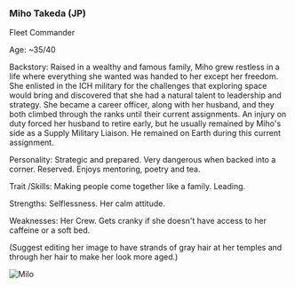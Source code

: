 ### Miho Takeda (JP)

Fleet Commander

Age: ~35/40

Backstory: Raised in a wealthy and famous family, Miho grew restless in a life where everything she wanted was handed to her except her freedom. She enlisted in the ICH military for the challenges that exploring space would bring and discovered that she had a natural talent to leadership and strategy. She became a career officer, along with her husband, and they both climbed through the ranks until their current assignments. An injury on duty  forced her husband to retire early, but he usually remained by Miho's side as a Supply Military Liaison. He remained on Earth during this current assignment. 

Personality: Strategic and prepared. Very dangerous when backed into a  corner. Reserved. Enjoys mentoring, poetry and tea. 

Trait /Skills: Making people come together like a family. Leading.

Strengths: Selflessness. Her calm attitude.

Weaknesses: Her Crew. Gets cranky if she doesn't have access to her caffeine or a soft bed.



(Suggest editing her image to have strands of gray hair at her temples and through her hair to make her look more aged.)

![Milo](G:\HEB\Pictures\Roguecraft\Milo.png)